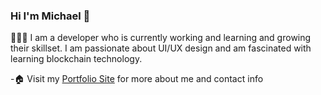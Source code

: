 ### Hi I'm Michael 👋
👨🏽‍💻 I am a developer who is currently working and learning and growing their skillset. I am passionate about UI/UX design and am fascinated with learning blockchain technology.

-🏠 Visit my [Portfolio Site](https://michaelcurran.vercel.app) for more about me and contact info
<!--
**MiCurran/MiCurran** is a ✨ _special_ ✨ repository because its `README.md` (this file) appears on your GitHub profile.

Here are some ideas to get you started:

- 🔭 I’m currently working on ...
- 🌱 I’m currently learning ...
- 👯 I’m looking to collaborate on ...
- 🤔 I’m looking for help with ...
- 💬 Ask me about ...
- 📫 How to reach me: ...
- 😄 Pronouns: ...
- ⚡ Fun fact: ...
-->
